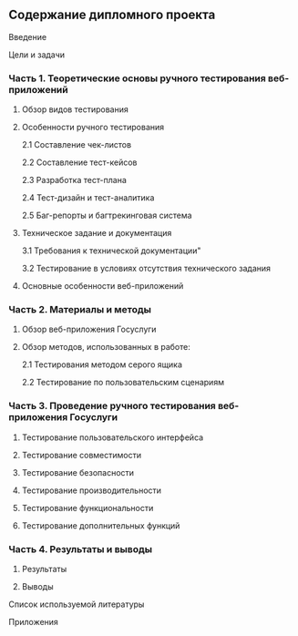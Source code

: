 ## Содержание дипломного проекта 

Введение 

Цели и задачи

### Часть 1.  Теоретические основы ручного тестирования веб-приложений

1. Обзор видов тестирования
   
2. Особенности ручного тестирования
   
	2.1 Составление чек-листов
	
 	2.2 Составление тест-кейсов
	
 	2.3 Разработка тест-плана
	
 	2.4 Тест-дизайн и тест-аналитика
	
 	2.5 Баг-репорты и багтрекинговая система

3. Техническое задание и документация
	
 	3.1 Требования к технической документации"
	
 	3.2 Тестирование в условиях отсутствия технического задания

4. Основные особенности веб-приложений 
	
### Часть 2. Материалы и методы

1. Обзор веб-приложения Госуслуги

2. Обзор методов, использованных в работе: 
	
 	2.1 Тестирования методом серого ящика
	
 	2.2 Тестирование по пользовательским сценариям 

### Часть 3. Проведение ручного тестирования веб-приложения Госуслуги

1. Тестирование пользовательского интерфейса

2. Тестирование совместимости 

3. Тестирование безопасности

4. Тестирование производительности

5. Тестирование функциональности

6. Тестирование дополнительных функций

### Часть 4. Результаты и выводы

1. Результаты
   
2. Выводы

Список используемой литературы

Приложения
